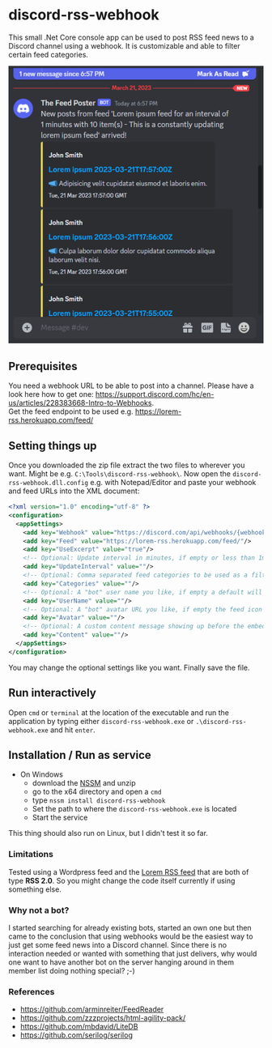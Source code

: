 # discord-rss-webhook
This small .Net Core console app can be used to post RSS feed news to a Discord channel using a webhook.
It is customizable and able to filter certain feed categories.

![](Assets/screenshot_discord_rss_post.png)

## Prerequisites

You need a webhook URL to be able to post into a channel. Please have a look here how to get one: https://support.discord.com/hc/en-us/articles/228383668-Intro-to-Webhooks.  
Get the feed endpoint to be used e.g. https://lorem-rss.herokuapp.com/feed/

## Setting things up
Once you downloaded the zip file extract the two files to wherever you want. Might be e.g. `C:\Tools\discord-rss-webhook\`.
Now open the `discord-rss-webhook.dll.config` e.g. with Notepad/Editor and paste your webhook and feed URLs into the XML document:
```xml
<?xml version="1.0" encoding="utf-8" ?>
<configuration>
  <appSettings>
    <add key="Webhook" value="https://discord.com/api/webhooks/{webhook.id}/{webhook.token}"/>
    <add key="Feed" value="https://lorem-rss.herokuapp.com/feed/"/>
    <add key="UseExcerpt" value="true"/>
    <!-- Optional: Update interval in minutes, if empty or less than 1m or greater than 30d will default to 10m -->
    <add key="UpdateInterval" value=""/>
    <!-- Optional: Comma separated feed categories to be used as a filter, if empty all are used -->
    <add key="Categories" value=""/>
    <!-- Optional: A "bot" user name you like, if empty a default will be used -->
    <add key="UserName" value=""/>
    <!-- Optional: A "bot" avatar URL you like, if empty the feed icon will be used -->
    <add key="Avatar" value=""/>
    <!-- Optional: A custom content message showing up before the embeds, if empty a default will be used -->
    <add key="Content" value=""/>
  </appSettings>
</configuration>
```
You may change the optional settings like you want. Finally save the file.

## Run interactively
Open `cmd` or `terminal` at the location of the executable and run the application by typing either `discord-rss-webhook.exe` or `.\discord-rss-webhook.exe` and hit `enter`.

## Installation / Run as service

- On Windows
    - download the [NSSM](https://nssm.cc/download) and unzip
    - go to the x64 directory and open a `cmd`
    - type `nssm install discord-rss-webhook`
    - Set the path to where the `discord-rss-webhook.exe` is located
    - Start the service

This thing should also run on Linux, but I didn't test it so far.

### Limitations

Tested using a Wordpress feed and the [Lorem RSS feed](https://lorem-rss.herokuapp.com/) that are both of type **RSS 2.0**. So you might change the code itself currently if using something else.

### Why not a bot?
I started searching for already existing bots, started an own one but then came to the conclusion that using webhooks would be the easiest way to just get some feed news into a Discord channel.
Since there is no interaction needed or wanted with something that just delivers, why would one want to have another bot on the server hanging around in them member list doing nothing special? ;-)

### References
- https://github.com/arminreiter/FeedReader
- https://github.com/zzzprojects/html-agility-pack/
- https://github.com/mbdavid/LiteDB
- https://github.com/serilog/serilog
